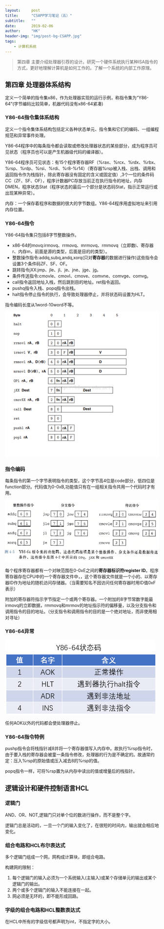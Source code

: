```yaml
---
layout:     post
title:      "CSAPP学习笔记（五）"
subtitle:   ""
date:       2019-02-06
author:     "HK"
header-img: "img/post-bg-CSAPP.jpg"
tags:
    - 计算机系统
---
```


> 第四章 主要介绍处理器引荐的设计。研究一个硬件系统执行某种ISA指令的方式，更好地理解计算机是如何工作的。了解一个系统的内部工作原理。

## 第四章 处理器体系结构

定义一个简单的指令集x86，作为处理器实现的运行示例，称指令集为“Y86-64”(字节编码比较简单，机器代码没有x86-64紧凑)

### Y86-64指令集体系结构

定义一个指令集体系结构包括定义各种状态单元、指令集和它们的编码、一组编程规范和异常事件处理。

Y86-64程序中的每条指令都会读取或修改处理器状态的某些部分，成为程序员可见状态（程序员也可以是产生机器级代码的编译器）。

Y86-64程序员可见状态：有15个程序寄存器RF（%rax、%rcx、%rdx、%rbx、%rsp、%rdp、%rsi、%rdi、%r8-%r14）（寄存器%rsp被入栈、出栈、调用和返回指令作为栈指针，除此寄存器没有固定的含义或固定值）,3个一位的条件码CC（ZF、SF、OF），程序计数器PC存放当前正在执行指令的地址，内存DMEN，程序状态Stat（程序状态的最后一个部分是状态码Stat，指示正常运行或出现某种异常）。

内存：一个保存着程序和数据的很大的字节数组。Y86-64程序用虚拟地址来引用内存位置。

### Y86-64指令

Y86-64指令集只包括8字节整数操作。

- x86-64的movq:irmovq、rrmovq、mrmovq、rmmovq（立即数i、寄存器r、内存m，前面是源的类型，后面是目的的类型）。
- 整数操作指令:addq,subq,andq,xorq(只对**寄存器**的数据进行操作)这些指令会设置3个条件码ZF、SF、OF。
- 跳转指令jXX:jmp、jle、jl、je、jne、jge、jg。
- 条件传送指令:cmovle、cmovl、cmove、comvne、comvge、comvg。
- call指令返回地址入栈，然后跳到目的地址。ret指令返回。
- pushq指令入栈、popq指令出栈。
- halt指令停止指令的执行，会导致处理器停止，并将状态码设置为HLT。

指令编码长度从1word-10word不等。

![img](https://github.com/Hkaren78/Hkaren78.github.io/raw/master/img/in-post/CSAPP9/2019-02-06-zlj.png)

### 指令编码

每条指令的第一个字节表明指令的类型，这个字节高4位是code部分，低四位是function部分。代码值为0-0xB,功能值只有在一组相关指令共用一个代码时才有用。

![Y86-64指令集的功能码](https://github.com/Hkaren78/Hkaren78.github.io/raw/master/img/in-post/CSAPP9/2019-02-06-gnm.png)

每个程序寄存器都有一个对映范围在0-0xE之间的**寄存器标识符register ID**。程序寄存器存在CPU中的一个寄存器文件中，，这个寄存器文件就是一个小的、以寄存器ID作为地址的随机访问存储器。（当需要知名不因访问任何寄存器时用ID值0xF表示）

附加的寄存器符指示字节指定一个或两个寄存器。一个附加的8字节常数字能最irmovq的立即数据，rmmovq和mrmov的地址指示符的偏移量，以及分支指令和调用指令的目的地址。（分支指令和调用指令的目的是一个绝对地址，而非使用相对寻址）

### Y86-64异常

![img](https://github.com/Hkaren78/Hkaren78.github.io/raw/master/img/in-post/CSAPP9/2019-02-06-ztm.png)

任何AOK以外的代码都会使处理器停止。

### Y86-64指令特例

pushp指令会将栈指针减8并将一个寄存器值写入内存中。故执行%rsp指令时，由于要入栈的寄存器会被童一条指令修改，处理器的行为是不确定的。故通常约定：压入%rsp的原始值或压入减去8的%rsp的值。

popq指令一样，可将%rsp置为从内存中读出的值或增量后的栈指针。

## 逻辑设计和硬件控制语言HCL

### 逻辑门

AND、OR、NOT,逻辑门只对单个位的数进行操作，而不是整个字。

逻辑门总是活动的，一旦一个门的输入变化了，在很短的时间内，输出就会相应地变化。

### 组合电路和HCL布尔表达式

多个逻辑门组成一个网，网构成计算块，即组合电路。

构建网的限制：
1. 每个逻辑门的输入必须为一个系统输入(主输入)或某个存储单元的输出或某个逻辑门的输出。
2. 两个或多个逻辑门的输入不能连接在一起。
3. 网必须是无环的，即不能形成回路。

### 字级的组合电路和HCL整数表达式

在HCL中所有的字级信号都声明为int，不指定字的大小。